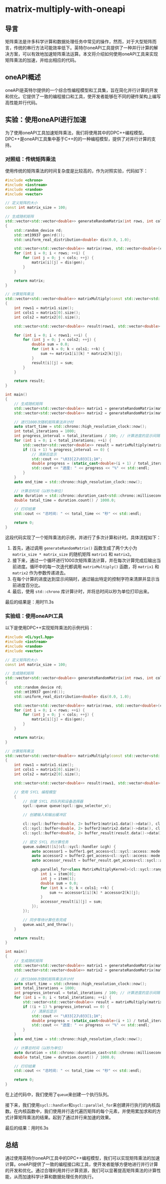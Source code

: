 # matrix-multiply-with-oneapi
## 导言

矩阵乘法是许多科学计算和数据处理任务中常见的操作，然而，对于大型矩阵而言，传统的串行方法可能效率低下。英特尔oneAPI工具提供了一种并行计算的解决方案，可以有效地加速矩阵乘法运算。本文将介绍如何使用oneAPI工具来实现矩阵乘法的加速，并给出相应的代码。

## oneAPI概述

oneAPI是英特尔提供的一个综合性编程模型和工具集，旨在简化并行计算的开发和优化。它提供了一致的编程接口和工具，使开发者能够在不同的硬件架构上编写高性能并行代码。

## 实验：使用oneAPI进行加速

为了使用oneAPI工具加速矩阵乘法，我们将使用其中的DPC++编程模型。DPC++是oneAPI工具集中基于C++的的一种编程模型，提供了对并行计算的支持。

### 对照组：传统矩阵乘法

使用传统的矩阵乘法的时间复杂度是比较高的，作为对照实验，代码如下：

```c++
#include <chrono>
#include <iostream>
#include <random>
#include <vector>

// 定义矩阵的大小
const int matrix_size = 100;

// 生成随机矩阵
std::vector<std::vector<double>> generateRandomMatrix(int rows, int cols)
{
    std::random_device rd;
    std::mt19937 gen(rd());
    std::uniform_real_distribution<double> dis(0.0, 1.0);

    std::vector<std::vector<double>> matrix(rows, std::vector<double>(cols));
    for (int i = 0; i < rows; ++i) {
        for (int j = 0; j < cols; ++j) {
            matrix[i][j] = dis(gen);
        }
    }

    return matrix;
}

// 计算矩阵乘法
std::vector<std::vector<double>> matrixMultiply(const std::vector<std::vector<double>> &matrix1, const std::vector<std::vector<double>> &matrix2)
{
    int rows1 = matrix1.size();
    int cols1 = matrix1[0].size();
    int cols2 = matrix2[0].size();

    std::vector<std::vector<double>> result(rows1, std::vector<double>(cols2));

    for (int i = 0; i < rows1; ++i) {
        for (int j = 0; j < cols2; ++j) {
            double sum = 0.0;
            for (int k = 0; k < cols1; ++k) {
                sum += matrix1[i][k] * matrix2[k][j];
            }
            result[i][j] = sum;
        }
    }

    return result;
}

int main()
{
    // 生成随机矩阵
    std::vector<std::vector<double>> matrix1 = generateRandomMatrix(matrix_size, matrix_size);
    std::vector<std::vector<double>> matrix2 = generateRandomMatrix(matrix_size, matrix_size);

    // 进行1000次随机矩阵乘法并计时
    auto start_time = std::chrono::high_resolution_clock::now();
    int total_iterations = 1000;
    int progress_interval = total_iterations / 100; // 计算进度的显示间隔
    for (int i = 0; i < total_iterations; ++i) {
        std::vector<std::vector<double>> result = matrixMultiply(matrix1, matrix2);
        if ((i + 1) % progress_interval == 0) {
            // 清屏后显示
            std::cout << "\033[2J\033[1;1H";
            double progress = (static_cast<double>(i + 1) / total_iterations) * 100;
            std::cout << "进度: " << progress << "%" << std::endl;
        }
    }
    auto end_time = std::chrono::high_resolution_clock::now();

    // 计算总时间（以秒为单位）
    auto duration = std::chrono::duration_cast<std::chrono::milliseconds>(end_time - start_time);
    double total_time = duration.count() / 1000.0;

    // 打印结果
    std::cout << "总时间: " << total_time << "秒" << std::endl;

    return 0;
}

```

这段代码实现了一个矩阵乘法的示例，并进行了多次计算和计时。具体流程如下：

1. 首先，通过调用 `generateRandomMatrix()` 函数生成了两个大小为 `matrix_size * matrix_size` 的随机矩阵 `matrix1` 和 `matrix2`。
2. 接下来，通过一个循环进行1000次矩阵乘法计算，并在每次计算完成后输出当前进度。循环中的每一次迭代都调用 `matrixMultiply()` 函数，将 `matrix1` 和 `matrix2` 作为参数传递进去。
3. 在每个计算的进度达到显示间隔时，通过输出特定的控制字符来清屏并显示当前进度百分比。
4. 最后，使用 `std::chrono` 库计算计时，并将总时间以秒为单位打印出来。

最后的结果是：用时11.3s

### 实验组：使用oneAPI工具

以下是使用DPC++实现矩阵乘法的示例代码：

```cpp
#include <CL/sycl.hpp>
#include <iostream>
#include <random>
#include <vector>

// 定义矩阵的大小
const int matrix_size = 100;

// 生成随机矩阵
std::vector<std::vector<double>> generateRandomMatrix(int rows, int cols)
{
    std::random_device rd;
    std::mt19937 gen(rd());
    std::uniform_real_distribution<double> dis(0.0, 1.0);

    std::vector<std::vector<double>> matrix(rows, std::vector<double>(cols));
    for (int i = 0; i < rows; ++i) {
        for (int j = 0; j < cols; ++j) {
            matrix[i][j] = dis(gen);
        }
    }

    return matrix;
}

// 计算矩阵乘法
std::vector<std::vector<double>> matrixMultiply(const std::vector<std::vector<double>> &matrix1, const std::vector<std::vector<double>> &matrix2)
{
    int rows1 = matrix1.size();
    int cols1 = matrix1[0].size();
    int cols2 = matrix2[0].size();

    std::vector<std::vector<double>> result(rows1, std::vector<double>(cols2));

    // 使用 SYCL 编程模型
    {
        // 创建 SYCL 的队列和设备选择器
        sycl::queue queue(sycl::gpu_selector_v);

        // 创建输入和输出缓冲区

        cl::sycl::buffer<double, 2> buffer1(matrix1.data()->data(), cl::sycl::range<2>(rows1, cols1));
        cl::sycl::buffer<double, 2> buffer2(matrix2.data()->data(), cl::sycl::range<2>(cols1, cols2));
        cl::sycl::buffer<double, 2> buffer_result(result.data()->data(), cl::sycl::range<2>(rows1, cols2));

        // 提交 SYCL 的计算任务
        queue.submit([&](cl::sycl::handler &cgh) {
            auto accessor1 = buffer1.get_access<cl::sycl::access::mode::read>(cgh);
            auto accessor2 = buffer2.get_access<cl::sycl::access::mode::read>(cgh);
            auto accessor_result = buffer_result.get_access<cl::sycl::access::mode::write>(cgh);

            cgh.parallel_for<class MatrixMultiplyKernel>(cl::sycl::range<2>(rows1, cols2), [=](cl::sycl::item<2> item) {
                int i = item[0];
                int j = item[1];
                double sum = 0.0;
                for (int k = 0; k < cols1; ++k) {
                    sum += accessor1[i][k] * accessor2[k][j];
                }
                accessor_result[i][j] = sum;
            });
        });

        // 同步等待计算任务完成
        queue.wait_and_throw();
    }

    return result;
}

int main()
{
    // 生成随机矩阵
    std::vector<std::vector<double>> matrix1 = generateRandomMatrix(matrix_size, matrix_size);
    std::vector<std::vector<double>> matrix2 = generateRandomMatrix(matrix_size, matrix_size);

    // 进行1000次随机矩阵乘法并计时
    auto start_time = std::chrono::high_resolution_clock::now();
    int total_iterations = 1000;
    int progress_interval = total_iterations / 100; // 计算进度的显示间隔
    for (int i = 0; i < total_iterations; ++i) {
        std::vector<std::vector<double>> result = matrixMultiply(matrix1, matrix2);
        if ((i + 1) % progress_interval == 0) {
            // 清屏后显示
            std::cout << "\033[2J\033[1;1H";
            double progress = (static_cast<double>(i + 1) / total_iterations) * 100;
            std::cout << "进度: " << progress << "%" << std::endl;
        }
    }
    auto end_time = std::chrono::high_resolution_clock::now();

    // 计算总时间（以秒为单位）
    auto duration = std::chrono::duration_cast<std::chrono::milliseconds>(end_time - start_time);
    double total_time = duration.count() / 1000.0;

    // 打印结果
    std::cout << "总时间: " << total_time << "秒" << std::endl;

    return 0;
}

```

在上述代码中，我们使用了`queue`来创建一个执行队列。

接下来，我们使用`sycl::handler`和`sycl::parallel_for`来创建并行执行的内核函数。在内核函数中，我们使用并行迭代遍历矩阵的每个元素，并使用累加求和的方式计算矩阵乘法的结果。起到了通过并行来加速的效果。

最后的结果：用时6.3s




## 总结

通过使用英特尔oneAPI工具中的DPC++编程模型，我们可以实现矩阵乘法的加速计算。oneAPI提供了一致的编程接口和工具，使开发者能够方便地进行并行计算的开发和优化。通过合理利用并行计算资源，我们可以显著提高矩阵乘法的计算性能，从而加速科学计算和数据处理任务的执行。
